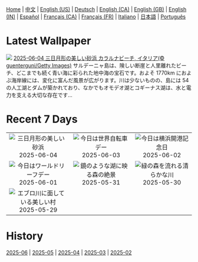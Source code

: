 [Home](../README.md) | [中文](zh-CN.md) | [English (US)](en-US.md) | [Deutsch](de-DE.md) | [English (CA)](en-CA.md) | [English (GB)](en-GB.md) | [English (IN)](en-IN.md) | [Español](es-ES.md) | [Français (CA)](fr-CA.md) | [Français (FR)](fr-FR.md) | [Italiano](it-IT.md) | [日本語](ja-JP.md) | [Português](pt-BR.md)

# Latest Wallpaper
![](https://www.bing.com/th?id=OHR.CalaLuna_JA-JP5500735927_UHD.jpg)
[2025-06-04 三日月形の美しい砂浜 カラルナビーチ, イタリア(© guenterguni/Getty Images)](https://www.bing.com/th?id=OHR.CalaLuna_JA-JP5500735927_UHD.jpg)
サルデーニャ島は、険しい断崖と人里離れたビーチ、どこまでも続く青い海に彩られた地中海の宝石です。およそ 1770km におよぶ海岸線には、変化に富んだ風景が広がります。川は少ないものの、島には 54 の人工湖とダムが築かれており、なかでもオモデオ湖とコギーナス湖は、水と電力を支える大切な存在です…

# Recent 7 Days
|  |  |  |
|:---:|:---:|:---:|
| ![](https://www.bing.com/th?id=OHR.CalaLuna_JA-JP5500735927_400x240.jpg "三日月形の美しい砂浜") 2025-06-04 | ![](https://www.bing.com/th?id=OHR.BicyclesUtrecht_JA-JP5412033265_400x240.jpg "今日は世界自転車デー") 2025-06-03 | ![](https://www.bing.com/th?id=OHR.YokohamaPort2025_JA-JP6222425156_400x240.jpg "今日は横浜開港記念日") 2025-06-02 |
| ![](https://www.bing.com/th?id=OHR.GrandeTerreReef_JA-JP5270810128_400x240.jpg "今日はワールドリーフデー") 2025-06-01 | ![](https://www.bing.com/th?id=OHR.SwedenReserve_JA-JP5195008647_400x240.jpg "鏡のような湖に映る森の絶景") 2025-05-31 | ![](https://www.bing.com/th?id=OHR.LittlePigeonRiver_JA-JP4939584633_400x240.jpg "緑の森を流れる清らかな川") 2025-05-30 |
| ![](https://www.bing.com/th?id=OHR.MiravetSpain_JA-JP1110549507_400x240.jpg "エブロ川に面している美しい村") 2025-05-29 |  |  |

# History
[2025-06](../archives/wallpaper/ja-JP/w_2025_06.md) | [2025-05](../archives/wallpaper/ja-JP/w_2025_05.md) | [2025-04](../archives/wallpaper/ja-JP/w_2025_04.md) | [2025-03](../archives/wallpaper/ja-JP/w_2025_03.md) | [2025-02](../archives/wallpaper/ja-JP/w_2025_02.md)
